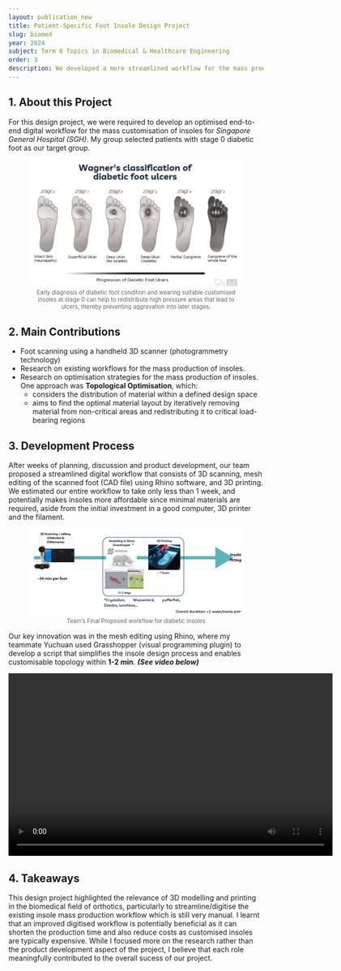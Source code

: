 ```yaml
---
layout: publication_new
title: Patient-Specific Foot Insole Design Project 
slug: biomed
year: 2024
subject: Term 6 Topics in Biomedical & Healthcare Engineering 
order: 3
description: We developed a more streamlined workflow for the mass production of customised insoles for patients with diabetic foot using Rhino + Grasshopper and 3D printing.
---
```


## 1. About this Project
For this design project, we were required to develop an optimised end-to-end digital workflow for the mass customisation of insoles for *Singapore General Hospital (SGH)*. My group selected patients with stage 0 diabetic foot as our target group.
<figure>
  <img src="/assets/img/biomed_md.png" alt="User interacting with VR interface">
  <figcaption style="font-size: 0.8em; color: #666; text-align: center;">
 Early diagnosis of diabetic foot condition and wearing suitable customised insoles at stage 0 can help to redistribute high pressure areas that lead to ulcers, thereby preventing aggravation into later stages.
</figcaption>
</figure>

## 2. Main Contributions
- Foot scanning using a handheld 3D scanner (photogrammetry technology)
- Research on existing workflows for the mass production of insoles.
- Research on optimisation strategies for the mass production of insoles. One approach was **Topological Optimisation**, which:
    - considers the distribution of material within a defined design space​
    - aims to find the optimal material layout by iteratively removing material from non-critical areas and redistributing it to critical load-bearing regions​​

## 3. Development Process
After weeks of planning, discussion and product development, our team proposed a streamlined digital workflow that consists of 3D scanning, mesh editing of the scanned foot (CAD file) using Rhino software, and 3D printing. We estimated our entire workflow to take only less than 1 week, and potentially makes insoles more affordable since minimal materials are required, aside from the initial investment in a good computer, 3D printer and the filament.

<figure>
  <img src="/assets/img/biomed_md2.png" alt="User interacting with VR interface">
  <figcaption style="font-size: 0.8em; color: #666; text-align: center;">
Team’s Final Proposed workflow for diabetic insoles</figcaption>
</figure>

Our key innovation was in the mesh editing using Rhino, where my teammate Yuchuan used Grasshopper (visual programming plugin) to develop a script that simplifies the insole design process and enables customisable topology within **1-2 min**. ***(See video below)***

<video width = "640" height="360" controls>
<source src="/assets/img/biomed_vid.mp4" type="video/mp4">
</video>

## 4. Takeaways 
This design project highlighted the relevance of 3D modelling and printing in the biomedical field of orthotics, particularly to streamline/digitise the existing insole mass production workflow which is still very manual. I learnt that an improved digitised workflow is potentially beneficial as it can shorten the production time and also reduce costs as customised insoles are typically expensive. While I focused more on the research rather than the product development aspect of the project, I believe that each role meaningfully contributed to the overall sucess of our project.